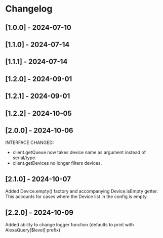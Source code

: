 # Changelog

## [1.0.0] - 2024-07-10

## [1.1.0] - 2024-07-14

## [1.1.1] - 2024-07-14

## [1.2.0] - 2024-09-01

## [1.2.1] - 2024-09-01

## [1.2.2] - 2024-10-05

## [2.0.0] - 2024-10-06

INTERFACE CHANGED:

- client.getQueue now takes device name as argument instead of serial/type.
- client.getDevices no longer filters devices.

## [2.1.0] - 2024-10-07

Added Device.empty() factory and accompanying Device.isEmpty getter.
This accounts for cases where the Device list in the config is empty.

## [2.2.0] - 2024-10-09

Added ability to change logger function (defaults to print with AlexaQuery\[$level\] prefix)
